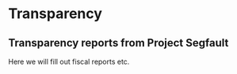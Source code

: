 # Transparency

## Transparency reports from Project Segfault

Here we will fill out fiscal reports etc.
